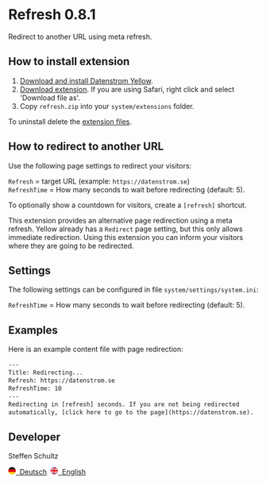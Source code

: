 Refresh 0.8.1
=============
Redirect to another URL using meta refresh.

## How to install extension

1. [Download and install Datenstrom Yellow](https://github.com/datenstrom/yellow/).
2. [Download extension](https://github.com/schulle4u/yellow-extensions-schulle4u/raw/master/zip/refresh.zip). If you are using Safari, right click and select 'Download file as'.
3. Copy `refresh.zip` into your `system/extensions` folder.

To uninstall delete the [extension files](extension.ini).

## How to redirect to another URL

Use the following page settings to redirect your visitors:

`Refresh` = target URL (example: `https://datenstrom.se`)  
`RefreshTime` = How many seconds to wait before redirecting (default: 5).

To optionally show a countdown for visitors, create a `[refresh]` shortcut. 

This extension provides an alternative page redirection using a meta refresh. Yellow already has a `Redirect` page setting, but this only allows immediate redirection. Using this extension you can inform your visitors where they are going to be redirected. 

## Settings

The following settings can be configured in file `system/settings/system.ini`:

`RefreshTime` = How many seconds to wait before redirecting (default: 5).

## Examples

Here is an example content file with page redirection: 

```
---
Title: Redirecting...
Refresh: https://datenstrom.se
RefreshTime: 10
---
Redirecting in [refresh] seconds. If you are not being redirected automatically, [click here to go to the page](https://datenstrom.se).
```

## Developer

Steffen Schultz

<p>
<a href="README-de.md"><img src="https://raw.githubusercontent.com/datenstrom/yellow-extensions/master/features/help/language-de.png" width="15" height="15" alt="Deutsch">&nbsp; Deutsch</a>&nbsp;
<a href="README.md"><img src="https://raw.githubusercontent.com/datenstrom/yellow-extensions/master/features/help/language-en.png" width="15" height="15" alt="English">&nbsp; English</a>&nbsp;
</p>


